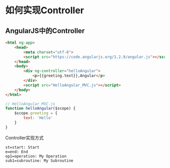# 如何实现Controller

## AngularJS中的Controller

``` html
<html ng-app>
    <head>
        <meta charset="utf-8">
        <script src="https://code.angularjs.org/1.2.9/angular.js"></script>
    </head>
    <body>
        <div ng-controller="helloAngular">
            <p>{{greeting.text}},Angular</p>
        </div>
        <script src="HelloAngular_MVC.js"></script>
    </body>
</html>
```

``` javascript
// HelloAngular_MVC.js
function helloAngular($scope) {
    $scope.greeting = {
        text: 'Hello'
    }
}
```

Controller实现方式

``` flow
st=start: Start
e=end: End
op1=operation: My Operation
sub1=subroutine: My Subroutine
```
